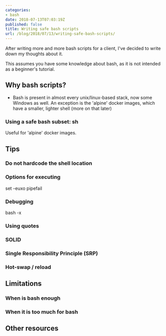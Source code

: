 ```yaml
---
categories:
- bash
date: 2018-07-13T07:03:19Z
published: false
title: Writing safe bash scripts
url: /blog/2018/07/13/writing-safe-bash-scripts/
---
```



After writing more and more bash scripts for a client, I've decided to write down my thoughts about it.

This assumes you have some knowledge about bash, as it is not intended as a beginner's tutorial.

## Why bash scripts?

  * Bash is present in almost every unix/linux-based stack, now some Windows as well. An exception is the 'alpine' docker images, which have a smaller, lighter shell (more on that later)


### Using a safe bash subset: sh

Useful for 'alpine' docker images.

## Tips

### Do not hardcode the shell location

### Options for executing

set -euxo pipefail

### Debugging

bash -x

### Using quotes

### SOLID

### Single Responsibility Principle (SRP)

### Hot-swap / reload

## Limitations

### When is bash enough

### When it is too much for bash

## Other resources
